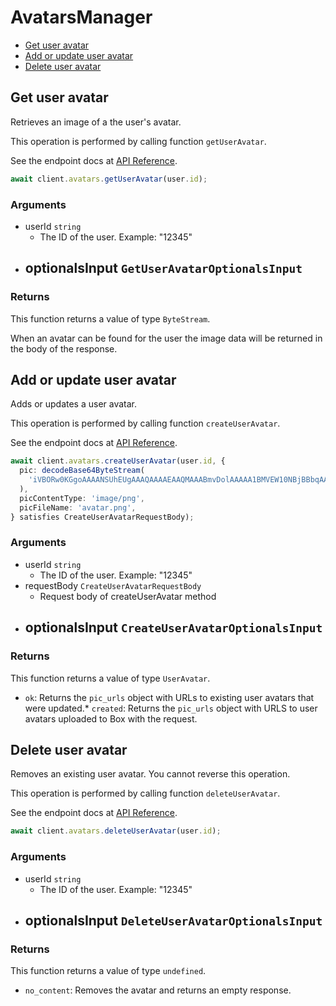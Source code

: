 # AvatarsManager

- [Get user avatar](#get-user-avatar)
- [Add or update user avatar](#add-or-update-user-avatar)
- [Delete user avatar](#delete-user-avatar)

## Get user avatar

Retrieves an image of a the user's avatar.

This operation is performed by calling function `getUserAvatar`.

See the endpoint docs at
[API Reference](https://developer.box.com/reference/get-users-id-avatar/).

<!-- sample get_users_id_avatar -->

```ts
await client.avatars.getUserAvatar(user.id);
```

### Arguments

- userId `string`
  - The ID of the user. Example: "12345"
- optionalsInput `GetUserAvatarOptionalsInput`
  -

### Returns

This function returns a value of type `ByteStream`.

When an avatar can be found for the user the
image data will be returned in the body of the
response.

## Add or update user avatar

Adds or updates a user avatar.

This operation is performed by calling function `createUserAvatar`.

See the endpoint docs at
[API Reference](https://developer.box.com/reference/post-users-id-avatar/).

<!-- sample post_users_id_avatar -->

```ts
await client.avatars.createUserAvatar(user.id, {
  pic: decodeBase64ByteStream(
    'iVBORw0KGgoAAAANSUhEUgAAAQAAAAEAAQMAAABmvDolAAAAA1BMVEW10NBjBBbqAAAAH0lEQVRoge3BAQ0AAADCoPdPbQ43oAAAAAAAAAAAvg0hAAABmmDh1QAAAABJRU5ErkJggg=='
  ),
  picContentType: 'image/png',
  picFileName: 'avatar.png',
} satisfies CreateUserAvatarRequestBody);
```

### Arguments

- userId `string`
  - The ID of the user. Example: "12345"
- requestBody `CreateUserAvatarRequestBody`
  - Request body of createUserAvatar method
- optionalsInput `CreateUserAvatarOptionalsInput`
  -

### Returns

This function returns a value of type `UserAvatar`.

- `ok`: Returns the `pic_urls` object with URLs to existing
  user avatars that were updated.\* `created`: Returns the `pic_urls` object with URLS to user avatars
  uploaded to Box with the request.

## Delete user avatar

Removes an existing user avatar.
You cannot reverse this operation.

This operation is performed by calling function `deleteUserAvatar`.

See the endpoint docs at
[API Reference](https://developer.box.com/reference/delete-users-id-avatar/).

<!-- sample delete_users_id_avatar -->

```ts
await client.avatars.deleteUserAvatar(user.id);
```

### Arguments

- userId `string`
  - The ID of the user. Example: "12345"
- optionalsInput `DeleteUserAvatarOptionalsInput`
  -

### Returns

This function returns a value of type `undefined`.

- `no_content`: Removes the avatar and returns an empty response.
